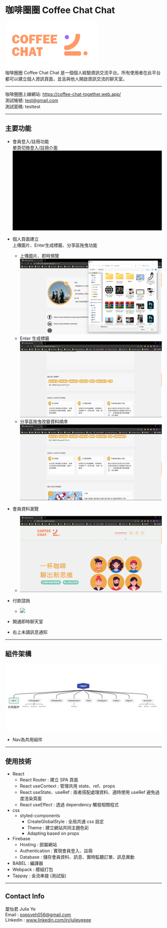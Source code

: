 # 咖啡圈圈 Coffee Chat Chat
![](https://raw.githubusercontent.com/JulieYeeee/coffee-chat-chat/main/static/picture/logo2.png)  
咖啡圈圈 Coffee Chat Chat 是一個個人經驗資訊交流平台。所有使用者在此平台都可以建立個人資訊頁面，並且與他人開啟資訊交流的聊天室。  

****  
咖啡圈圈上線網站: https://coffee-chat-together.web.app/  
測試帳號: test@gmail.com  
測試密碼: testtest  
****  
## 主要功能  
+ 會員登入/註冊功能  
單頁切換登入/註冊介面  
![](https://github.com/JulieYeeee/git-work/blob/main/%E7%99%BB%E5%85%A5.gif)   


+ 個人頁面建立  
上傳圖片、Enter生成標籤、分享區拖曳功能  
  + 上傳圖片、即時預覽  
  ![](https://github.com/JulieYeeee/git-work/blob/main/1655058502484.jpg)  
  + Enter 生成標籤  
  ![](https://github.com/JulieYeeee/git-work/blob/main/%E6%A8%99%E7%B1%A4.gif)  
  + 分享區拖曳改變資料順序  
  ![](https://github.com/JulieYeeee/git-work/blob/main/%E6%8B%96%E6%9B%B3.gif)  



+ 會員資料瀏覽  
  + ![](https://github.com/JulieYeeee/git-work/blob/main/%E7%80%8F%E8%A6%BD%E6%9C%83%E5%93%A1.gif) 



+ 付款諮詢  
  + ![](https://github.com/JulieYeeee/git-work/blob/main/%E6%8F%90%E5%95%8F.gif) 


+ 開通即時聊天室  

+ 右上未讀訊息通知
****  
## 組件架構
![](https://github.com/JulieYeeee/git-work/blob/main/1655057317355.jpg)   
+ Nav為共用組件

****  
## 使用技術  
+ React
  + React Router : 建立 SPA 頁面
  + React useContext : 管理共用 state、ref、props
  + React useState、useRef : 兩者搭配處理資料、適時使用 useRef 避免過度渲染頁面
  + React useEffect : 透過 dependency 觸發相關程式
+ css
  + styled-components
    + CreateGlobalStyle : 全局共通 css 設定
    + Theme : 建立網站共同主題色彩 
    + Adapting based on props
+ Firebase  
  +  Hosting : 部屬網站
  +  Authentication : 實現會員登入、註冊
  +  Database : 儲存會員資料、訊息、實時監聽訂單、訊息異動
+ BABEL : 編譯器
+ Webpack : 模組打包 
+ Tappay : 金流串接 (測試版)

****  
## Contact Info
葉怡君 Julie Ye  
Email : oopsyeh056@gmail.com  
Linkedin : www.linkedin.com/in/julieyeeee   
